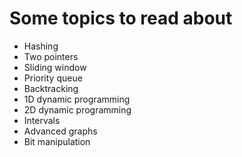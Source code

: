 # Some topics to read about
- Hashing
- Two pointers
- Sliding window
- Priority queue
- Backtracking
- 1D dynamic programming
- 2D dynamic programming
- Intervals
- Advanced graphs
- Bit manipulation